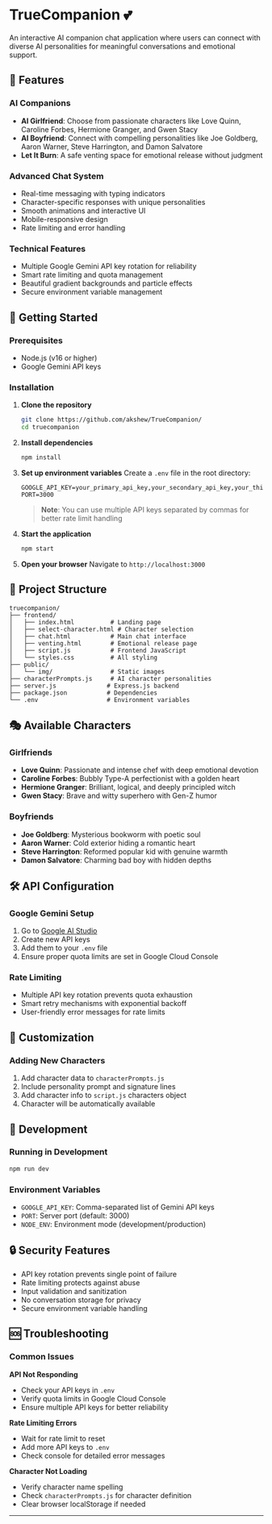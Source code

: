 
# TrueCompanion 💕

An interactive AI companion chat application where users can connect with diverse AI personalities for meaningful conversations and emotional support.

## 🌟 Features

### AI Companions
- **AI Girlfriend**: Choose from passionate characters like Love Quinn, Caroline Forbes, Hermione Granger, and Gwen Stacy
- **AI Boyfriend**: Connect with compelling personalities like Joe Goldberg, Aaron Warner, Steve Harrington, and Damon Salvatore
- **Let It Burn**: A safe venting space for emotional release without judgment

### Advanced Chat System
- Real-time messaging with typing indicators
- Character-specific responses with unique personalities
- Smooth animations and interactive UI
- Mobile-responsive design
- Rate limiting and error handling

### Technical Features
- Multiple Google Gemini API key rotation for reliability
- Smart rate limiting and quota management
- Beautiful gradient backgrounds and particle effects
- Secure environment variable management

## 🚀 Getting Started

### Prerequisites
- Node.js (v16 or higher)
- Google Gemini API keys

### Installation

1. **Clone the repository**
   ```bash
   git clone https://github.com/akshew/TrueCompanion/
   cd truecompanion
   ```

2. **Install dependencies**
   ```bash
   npm install
   ```

3. **Set up environment variables**
   Create a `.env` file in the root directory:
   ```env
   GOOGLE_API_KEY=your_primary_api_key,your_secondary_api_key,your_third_api_key
   PORT=3000
   ```
   
   > **Note**: You can use multiple API keys separated by commas for better rate limit handling

4. **Start the application**
   ```bash
   npm start
   ```

5. **Open your browser**
   Navigate to `http://localhost:3000`

## 📁 Project Structure

```
truecompanion/
├── frontend/
│   ├── index.html          # Landing page
│   ├── select-character.html # Character selection
│   ├── chat.html           # Main chat interface
│   ├── venting.html        # Emotional release page
│   ├── script.js           # Frontend JavaScript
│   └── styles.css          # All styling
├── public/
│   └── img/                # Static images
├── characterPrompts.js     # AI character personalities
├── server.js              # Express.js backend
├── package.json           # Dependencies
└── .env                   # Environment variables
```

## 🎭 Available Characters

### Girlfriends
- **Love Quinn**: Passionate and intense chef with deep emotional devotion
- **Caroline Forbes**: Bubbly Type-A perfectionist with a golden heart
- **Hermione Granger**: Brilliant, logical, and deeply principled witch
- **Gwen Stacy**: Brave and witty superhero with Gen-Z humor

### Boyfriends
- **Joe Goldberg**: Mysterious bookworm with poetic soul
- **Aaron Warner**: Cold exterior hiding a romantic heart
- **Steve Harrington**: Reformed popular kid with genuine warmth
- **Damon Salvatore**: Charming bad boy with hidden depths

## 🛠️ API Configuration

### Google Gemini Setup
1. Go to [Google AI Studio](https://makersuite.google.com/app/apikey)
2. Create new API keys
3. Add them to your `.env` file
4. Ensure proper quota limits are set in Google Cloud Console

### Rate Limiting
- Multiple API key rotation prevents quota exhaustion
- Smart retry mechanisms with exponential backoff
- User-friendly error messages for rate limits

## 🎨 Customization

### Adding New Characters
1. Add character data to `characterPrompts.js`
2. Include personality prompt and signature lines
3. Add character info to `script.js` characters object
4. Character will be automatically available

## 🔧 Development

### Running in Development
```bash
npm run dev
```

### Environment Variables
- `GOOGLE_API_KEY`: Comma-separated list of Gemini API keys
- `PORT`: Server port (default: 3000)
- `NODE_ENV`: Environment mode (development/production)

## 🔒 Security Features

- API key rotation prevents single point of failure
- Rate limiting protects against abuse
- Input validation and sanitization
- No conversation storage for privacy
- Secure environment variable handling

## 🆘 Troubleshooting

### Common Issues

**API Not Responding**
- Check your API keys in `.env`
- Verify quota limits in Google Cloud Console
- Ensure multiple API keys for better reliability

**Rate Limiting Errors**
- Wait for rate limit to reset
- Add more API keys to `.env`
- Check console for detailed error messages

**Character Not Loading**
- Verify character name spelling
- Check `characterPrompts.js` for character definition
- Clear browser localStorage if needed
---

